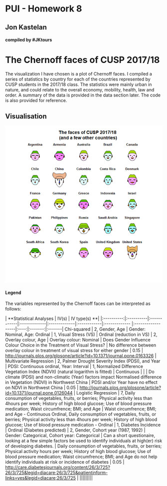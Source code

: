 
# PUI - Homework 8

## Jon Kastelan

#### compiled by #JKtours


# The Chernoff faces of CUSP 2017/18

The visualization I have chosen is a plot of Chernoff faces. I compiled a series of statistics by country for each of the countries represented by CUSP students in the 2017/18 class. The statistics were mainly urban in nature, and could relate to the overall economy, mobility, health, law and order. A summary of the data is provided in the data section later. The code is also provided for reference.


## Visualisation
<kbd>![alt text](HW8_jlk635_Chernoff_faces_in_R.png "Chernoff faces of CUSP 2017/18 (and a few other countries)")</kbd>

#### Legend
The variables represented by the Chernoff faces can be interpreted as follows:



| **Statistical Analyses	|  IV(s)  |  IV type(s) **|
|:----------:|:----------|:------------|:-------------|:-------------|:------------|:------------- |:------------------|:----:|:-------:|:-------|
Chi-squared |	2, Gender, Age |	Gender: Nominal, Age: Ordinal |	1, Visual Stress (VS) |	Ordinal (reduction in VS) |	2, Overlay colour, Age |	Overlay colour: Nominal |	Does Gender Influence Colour Choice in the Treatment of Visual Stress? |	No difference between overlay colour in treatment of visual stress for either gender |	0.15 |	http://journals.plos.org/plosone/article?id=10.1371/journal.pone.0163326 |
Multivariate Regression |	2, Palmer Drought Severity Index (PDSI), and Year |	PDSI: Continuous ordinal, Year: Interval |	1, Normalized Difference Vegetation Index (NDVIt) (natural logarithm is fitted) |	Continuous |	 |	 |	Do climate (PDSI) and non-climatic (Year) factors impact Normalised difference in Vegetation (NDVI) in Northwest China |	PDSI and/or Year have no effect on NDVI in Northwest China |	0.05 |	http://journals.plos.org/plosone/article?id=10.1371/journal.pone.0126044 |
Logistic Regression |	7, Daily consumption of vegetables, fruits, or berries; Physical activity less than 4hours per week; History of high blood glucose; Use of blood pressure medication; Waist circumfrence; BMI; and Age |	Waist circumfrence; BMI; and Age - Continuous Ordinal, Daily consumption of vegetables, fruits, or berries; Physical activity less than 4hours per week; History of high blood glucose; Use of blood pressure medication - Ordinal |	1, Diabetes Incidence |	Ordinal (Diabetes predicted) |	2, Gender, Cohort year (1987, 1992) |	Gender: Categorical, Cohort year: Categorical |	Can a short questionaire, looking at a few simple factors be used to identify individuals at high(er) risk of developing diabetes. |	Daily consumption of vegetables, fruits, or berries; Physical activity hours per week; History of high blood glucose; Use of blood pressure medication; Waist circumfrence; BMI; and Age do not help identify individuals at risk or incidence of diabetes |	0.05 |	http://care.diabetesjournals.org/content/26/3/725?26/3/725&legid=diacare;26/3/725&patientinform-links=yes&legid=diacare;26/3/725 |
  |||||||||



